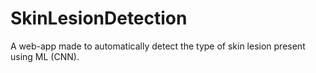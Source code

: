 # SkinLesionDetection
A web-app made to automatically detect the type of skin lesion present using ML (CNN).
